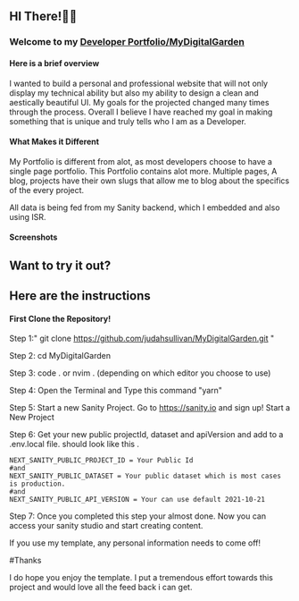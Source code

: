 
##  HI There!🤙🏾

### Welcome to my [Developer Portfolio/MyDigitalGarden ](https://devjbyrd.com)

#### Here is a brief overview 

I wanted to build a personal and professional website that will not only display my technical ability
but also my ability to design a clean and aestically beautiful UI. My goals for the projected changed 
many times through the process. Overall I believe I have reached my goal in making something that is unique 
and truly tells who I am as a Developer. 



#### What Makes it Different 

My Portfolio is different from alot, as most developers choose to have a single page portfolio. This Portfolio 
contains alot more. Multiple pages, A blog, projects have their own slugs that allow me to blog about the specifics of the every project.

All data is being fed from my Sanity backend, which I embedded and also using ISR.


####  Screenshots





## Want to try it out? 

## Here are the instructions 


#### First Clone the Repository!

Step 1:" git clone https://github.com/judahsullivan/MyDigitalGarden.git "

Step 2: cd MyDigitalGarden 

Step 3: code . or nvim . (depending on which editor you choose to use) 

Step 4: Open the Terminal and Type this command "yarn" 

Step 5: Start a new Sanity Project. Go to https://sanity.io and sign up! Start a New Project 

Step 6: Get your new public projectId, dataset and apiVersion and add to a .env.local file. 
should look like this .
```
NEXT_SANITY_PUBLIC_PROJECT_ID = Your Public Id
#and 
NEXT_SANITY_PUBLIC_DATASET = Your public dataset which is most cases is production. 
#and 
NEXT_SANITY_PUBLIC_API_VERSION = Your can use default 2021-10-21
```

Step 7: Once you completed this step your almost done. Now you can access your sanity studio and start creating content.


If you use my template, any personal information needs to come off! 


#Thanks

I do hope you enjoy the template. I put a tremendous effort towards this project and would love all the feed back i can get. 





